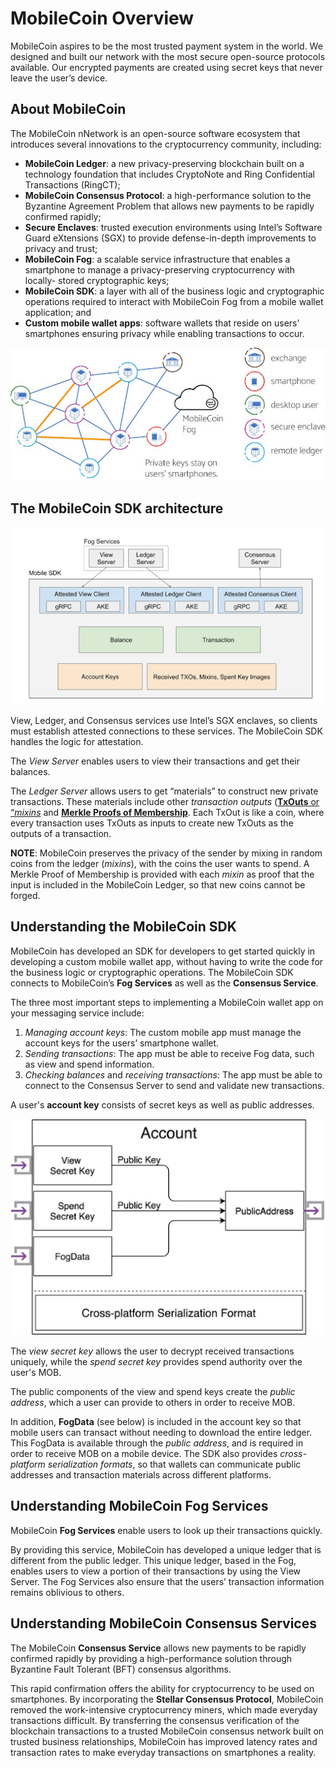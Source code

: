 # MobileCoin Overview

MobileCoin aspires to be the most trusted payment system in the world. We designed and built our network with the most secure open-source protocols available. Our encrypted payments are created using secret keys that never leave the user’s device.

## About MobileCoin

The MobileCoin nNetwork is an open-source software ecosystem that introduces several innovations to the cryptocurrency community, including:

* **MobileCoin Ledger**: a new privacy-preserving blockchain built on a technology foundation that includes CryptoNote and Ring Confidential Transactions (RingCT);
* **MobileCoin Consensus Protocol**: a high-performance solution to the Byzantine Agreement Problem that allows new payments to be rapidly confirmed rapidly;
* **Secure Enclaves**: trusted execution environments using Intel’s Software Guard eXtensions (SGX) to provide defense-in-depth improvements to privacy and trust;
* **MobileCoin Fog**: a scalable service infrastructure that enables a smartphone to manage a privacy-preserving cryptocurrency with locally- stored cryptographic keys;
* **MobileCoin SDK**: a layer with all of the business logic and cryptographic operations required to interact with MobileCoin Fog from a mobile wallet application; and
* **Custom mobile wallet apps**: software wallets that reside on users’ smartphones ensuring privacy while enabling transactions to occur.

![The MobileCoin ecosystem](images/mobilecoin-ecosystem.jpeg)

## The MobileCoin SDK architecture

![The MobileCoin SDK Architecture.](images/mobilecoin-sdk-architecture.png)

View, Ledger, and Consensus services use Intel’s SGX enclaves, so clients must establish attested connections to these services. The MobileCoin SDK handles the logic for attestation.

The *View Server* enables users to view their transactions and get their balances.

The *Ledger Server* allows users to get “materials” to construct new private transactions. These materials include other *transaction outputs* ([**TxOuts** or “*mixins*](glossary.md) and [**Merkle Proofs of Membership**](glossary.md). Each TxOut is like a coin, where every transaction uses TxOuts as inputs to create new TxOuts as the outputs of a transaction.

**NOTE**: MobileCoin preserves the privacy of the sender by mixing in random coins from the ledger (*mixins*), with the coins the user wants to spend. A Merkle Proof of Membership is provided with each *mixin* as proof that the input is included in the MobileCoin Ledger, so that new coins cannot be forged.

## Understanding the MobileCoin SDK

MobileCoin has developed an SDK for developers to get started quickly in developing a custom mobile wallet app, without having to write the code for the business logic or cryptographic operations. The MobileCoin SDK connects to MobileCoin’s **Fog Services** as well as the **Consensus Service**.

The three most important steps to implementing a MobileCoin wallet app on your messaging service include:

1. *Managing account keys*: The custom mobile app must manage the account keys for the users’ smartphone wallet.
2. *Sending transactions*: The app must be able to receive Fog data, such as view and spend information.
3. *Checking balances* and *receiving transactions*: The app must be able to connect to the Consensus Server to send and validate new transactions.

A user's **account key** consists of secret keys as well as public addresses.

![How the mobile wallet app manages the mobile wallet’s secret keys, Fog data, and public addresses across different platforms.](images/mobilecoin-account.png)

The *view secret key* allows the user to decrypt received transactions uniquely, while the *spend secret key* provides spend authority over the user's MOB.

The public components of the view and spend keys create the *public address*, which a user can provide to others in order to receive MOB.

In addition, **FogData** (see below) is included in the account key so that mobile users can transact without needing to download the entire ledger. This FogData is available through the *public address*, and is required in order to receive MOB on a mobile device. The SDK also provides *cross-platform serialization formats*, so that wallets can communicate public addresses and transaction materials across different platforms.

## Understanding MobileCoin Fog Services

MobileCoin **Fog Services** enable users to look up their transactions quickly.

By providing this service, MobileCoin has developed a unique ledger that is different from the public ledger. This unique ledger, based in the Fog, enables users to view a portion of their transactions by using the View Server. The Fog Services also ensure that the users’ transaction information remains oblivious to others.

## Understanding MobileCoin Consensus Services

The MobileCoin **Consensus Service** allows new payments to be rapidly confirmed rapidly by providing a high-performance solution through Byzantine Fault Tolerant (BFT) consensus algorithms.

This rapid confirmation offers the ability for cryptocurrency to be used on smartphones. By incorporating the **Stellar Consensus Protocol**, MobileCoin removed the work-intensive cryptocurrency miners, which made everyday transactions difficult. By transferring the consensus verification of the blockchain transactions to a trusted MobileCoin consensus network built on trusted business relationships, MobileCoin has improved latency rates and transaction rates to make everyday transactions on smartphones a reality.
